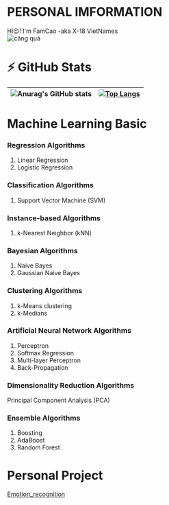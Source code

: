 # PERSONAL IMFORMATION
Hí😉! I'm FamCao -aka X-18 VietNames  
![căng quá](https://i.pinimg.com/originals/6d/cd/94/6dcd94c7c4bf4800648ef7cbe0113c33.gif)

# ⚡ GitHub Stats
![Anurag's GitHub stats](https://github-readme-stats.vercel.app/api?username=X-18Vietnames&show_icons=true&theme=radical)|[![Top Langs](https://github-readme-stats.vercel.app/api/top-langs/?username=X-18Vietnames&langs_count=3&theme=radical)](https://github.com/anuraghazra/github-readme-stats)
|:------------:|:-------------:|

# Machine Learning Basic
### Regression Algorithms
1. Linear Regression
2. Logistic Regression
### Classification Algorithms
1. Support Vector Machine (SVM)

### Instance-based Algorithms
1. k-Nearest Neighbor (kNN)
### Bayesian Algorithms
1. Naive Bayes
2. Gaussian Naive Bayes

### Clustering Algorithms
1. k-Means clustering
2. k-Medians

### Artificial Neural Network Algorithms
1. Perceptron
2. Softmax Regression
3. Multi-layer Perceptron
4. Back-Propagation

### Dimensionality Reduction Algorithms
Principal Component Analysis (PCA)
### Ensemble Algorithms
1. Boosting
2. AdaBoost
3. Random Forest
# Personal Project
[Emotion_recognition](https://github.com/X-18Vietnames/Emotion_recognition)
